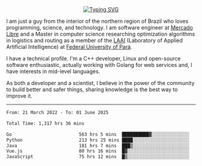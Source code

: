 
<!-- [![LinkedIn](https://img.shields.io/badge/-Ronaldd%20Pinho-0A66C2?style=for-the-badge&logo=Linkedin&logoColor=white)](https://linkedin.com/in/ronalddpinho)
[![Instagram](https://img.shields.io/badge/-@ronalddpinho-E4405F?style=for-the-badge&logo=Instagram&logoColor=white)](https://instagram.com/ronalddpinho)
[![Codewars](https://www.codewars.com/users/rawka/badges/small)](https://www.codewars.com/users/rawka) -->

<!-- <div align="center">

  <img
    src="https://github-readme-stats.vercel.app/api?username=rocuri&show_icons=true&include_all_commits=true&count_private=true&hide_border=true&hide_title=true&line_height=30"
    width="75%"
  />
  <img
    src="https://github-readme-streak-stats.herokuapp.com?user=ropinho&theme=default&hide_border=true&date_format=M%20j%5B%2C%20Y%5D"
    alt="GitHub Streak"
    width="75%"
  />
</div> -->

<!-- <h2 style="padding:5px; margin-bottom:10px; border-bottom: 2px solid orangered; width: fit-content">
  About me
</h2> -->

<div align="center">
  <a href="https://git.io/typing-svg">
    <img src="https://readme-typing-svg.herokuapp.com?font=Fira+Code&size=28&pause=1000&color=5d5d5d&center=true&vCenter=true&width=520&lines=Programmer%2C+Scientist%2C+Engineer" alt="Typing SVG" />
  </a>
</div>

<p>I am just a guy from the interior of the northern region of Brazil who loves programming, science, and technology. I am software engineer at <a href="https://mercadolivre.com.br">Mercado Libre</a> and a Master in computer science researching optimization algorithms in logistics and routing as a member of the <a href="http://laai.ufpa.br">LAAI</a> (Laboratory of Applied Artificial Intelligence) at <a href="https://portal.ufpa.br">Federal University of Pará</a>.</p>

<p>I have a technical profile. I'm a C++ developer, Linux and open-source software enthusiastic, actually working with Golang for web services and, I have interests in mid-level languages.</p>

<p>As both a developer and a scientist, I believe in the power of the community to build better and safer things, sharing knowledge is the best way to improve it.</p>

---

<!--START_SECTION:waka-->

```txt
From: 21 March 2022 - To: 01 June 2025

Total Time: 1,317 hrs 36 mins

Go                         563 hrs 5 mins  ██████████▓░░░░░░░░░░░░░░   42.74 %
Python                     213 hrs 25 mins ████░░░░░░░░░░░░░░░░░░░░░   16.20 %
Java                       181 hrs 7 mins  ███▒░░░░░░░░░░░░░░░░░░░░░   13.75 %
Vue.js                     80 hrs 16 mins  █▓░░░░░░░░░░░░░░░░░░░░░░░   06.09 %
JavaScript                 75 hrs 12 mins  █▒░░░░░░░░░░░░░░░░░░░░░░░   05.71 %
```

<!--END_SECTION:waka-->
